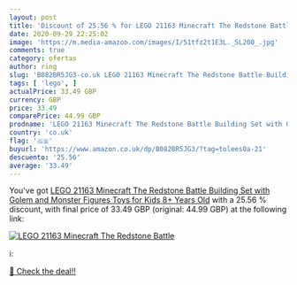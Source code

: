 ```yaml
---
layout: post
title: 'Discount of 25.56 % for LEGO 21163 Minecraft The Redstone Battle'
date: 2020-09-29 22:25:02
image: 'https://m.media-amazon.com/images/I/51tfz2t1E3L._SL200_.jpg'
comments: true
category: ofertas
author: ring
slug: 'B082BR5JG3-co.uk LEGO 21163 Minecraft The Redstone Battle Building Set...'
tags: [ 'lego', ]
actualPrice: 33.49 GBP
currency: GBP
price: 33.49
comparePrice: 44.99 GBP
prodname: 'LEGO 21163 Minecraft The Redstone Battle Building Set with Golem and Monster Figures  Toys for Kids 8+ Years Old'
country: 'co.uk'
flag: '🇬🇧'
buyurl: 'https://www.amazon.co.uk/dp/B082BR5JG3/?tag=tolees0a-21'
descuento: '25.56'
average: '33.49'
---
```


You've got [LEGO 21163 Minecraft The Redstone Battle Building Set with Golem and Monster Figures  Toys for Kids 8+ Years Old](https://www.amazon.co.uk/dp/B082BR5JG3/?tag=tolees0a-21) with a  25.56 % discount, with final price of 33.49 GBP (original: 44.99 GBP) at the following link:

[![LEGO 21163 Minecraft The Redstone Battle](https://m.media-amazon.com/images/I/51tfz2t1E3L._SL200_.jpg)](https://www.amazon.co.uk/dp/B082BR5JG3/?tag=tolees0a-21)

ℹ️:


[🛒 Check the deal!!](https://www.amazon.co.uk/dp/B082BR5JG3/?tag=tolees0a-21)
